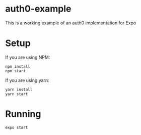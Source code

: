 # auth0-example
This is a working example of an auth0 implementation for Expo

# Setup
If you are using NPM:
```
npm install
npm start
```

If you are using yarn:
```
yarn install
yarn start
```

# Running

```
expo start
```
